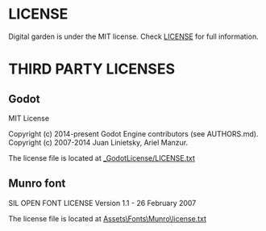 # LICENSE
Digital garden is under the MIT license. Check [LICENSE](LICENSE) for full information.

# THIRD PARTY LICENSES
## Godot
MIT License

Copyright (c) 2014-present Godot Engine contributors (see AUTHORS.md). \
Copyright (c) 2007-2014 Juan Linietsky, Ariel Manzur.

The license file is located at [_GodotLicense/LICENSE.txt](_GodotLicense/LICENSE.txt)

## Munro font
SIL OPEN FONT LICENSE Version 1.1 - 26 February 2007

The license file is located at [Assets\Fonts\Munro\license.txt](Assets\Fonts\Munro\license.txt)
